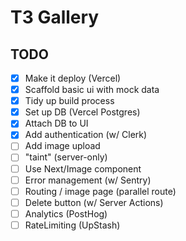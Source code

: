 # T3 Gallery

## TODO

- [x] Make it deploy (Vercel)
- [x] Scaffold basic ui with mock data
- [x] Tidy up build process
- [x] Set up DB (Vercel Postgres)
- [x] Attach DB to UI
- [x] Add authentication (w/ Clerk)
- [ ] Add image upload
- [ ] "taint" (server-only)
- [ ] Use Next/Image component
- [ ] Error management (w/ Sentry)
- [ ] Routing / image page (parallel route)
- [ ] Delete button (w/ Server Actions)
- [ ] Analytics (PostHog)
- [ ] RateLimiting (UpStash)

